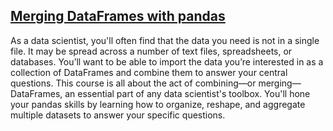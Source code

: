 ## [Merging DataFrames with pandas](https://learn.datacamp.com/courses/merging-dataframes-with-pandas)

As a data scientist, you'll often find that the data you need is not in a single file. It may be spread across a number of text files, spreadsheets, or databases. You’ll want to be able to import the data you’re interested in as a collection of DataFrames and combine them to answer your central questions. This course is all about the act of combining—or merging—DataFrames, an essential part of any data scientist's toolbox. You'll hone your pandas skills by learning how to organize, reshape, and aggregate multiple datasets to answer your specific questions.